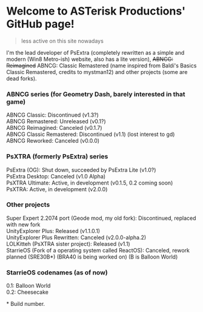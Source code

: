 # Welcome to ASTerisk Productions' GitHub page!
> less active on this site nowadays

I'm the lead developer of PsExtra (completely rewritten as a simple and modern (Win8 Metro-ish) website, also has a lite version), ~~ABNCG: Reimagined~~ ABNCG: Classic Remastered (name inspired from Baldi's Basics Classic Remastered, credits to mystman12) and other projects (some are dead forks).

### ABNCG series (for Geometry Dash, barely interested in that game) <br/>
ABNCG Classic: Discontinued (v1.3?) <br/>
ABNCG Remastered: Unreleased (v0.1?) <br/>
ABNCG Reimagined: Canceled (v0.1.7) <br/>
ABNCG Classic Remastered: Discontinued (v1.1) (lost interest to gd) <br/>
ABNCG Reworked: Canceled (v0.0.0)

### PsXTRA (formerly PsExtra) series <br/>
PsExtra (OG): Shut down, succeeded by PsExtra Lite (v1.0?) <br/>
PsExtra Desktop: Canceled (v1.0 Alpha) <br/>
PsXTRA Ultimate: Active, in development (v0.1.5, 0.2 coming soon) <br/>
PsXTRA: Active, in development (v2.0.0)

### Other projects <br/>
Super Expert 2.2074 port (Geode mod, my old fork): Discontinued, replaced with new fork <br/>
UnityExplorer Plus: Released (v1.1.0.1) <br/>
UnityExplorer Plus Rewritten: Canceled (v2.0.0-alpha.2) <br/>
LOLKitteh (PsXTRA sister project): Released (v1.1) <br/>
StarrieOS (Fork of a operating system called ReactOS): Canceled, rework planned (SRE30B*) (BRA40 is being worked on) (B is Balloon World)

### StarrieOS codenames (as of now) <br/>
0.1: Balloon World <br/>
0.2: Cheesecake

<p>* Build number.</p>

<!-- IF THERE ARE TYPOS, I'LL TRY TO FIX IT ASAP! -->

